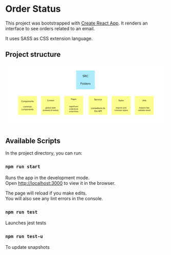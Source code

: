 # Order Status

This project was bootstrapped with [Create React App](https://github.com/facebook/create-react-app).
It renders an interface to see orders related to an email.

It uses SASS as CSS extension language.

## Project structure

![structure](./src/structure.png)

## Available Scripts

In the project directory, you can run:

### `npm run start`

Runs the app in the development mode.\
Open [http://localhost:3000](http://localhost:3000) to view it in the browser.

The page will reload if you make edits.\
You will also see any lint errors in the console.

### `npm run test`

Launches jest tests

### `npm run test-u`

To update snapshots
